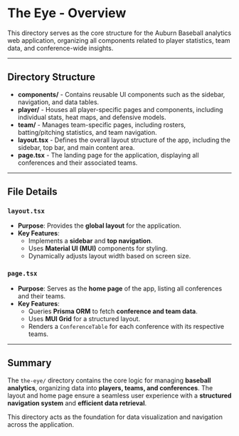 # The Eye - Overview

This directory serves as the core structure for the Auburn Baseball analytics web application, organizing all components related to player statistics, team data, and conference-wide insights.

---

## Directory Structure

- **components/** - Contains reusable UI components such as the sidebar, navigation, and data tables.
- **player/** - Houses all player-specific pages and components, including individual stats, heat maps, and defensive models.
- **team/** - Manages team-specific pages, including rosters, batting/pitching statistics, and team navigation.
- **layout.tsx** - Defines the overall layout structure of the app, including the sidebar, top bar, and main content area.
- **page.tsx** - The landing page for the application, displaying all conferences and their associated teams.

---

## File Details

### `layout.tsx`
- **Purpose**: Provides the **global layout** for the application.
- **Key Features**:
  - Implements a **sidebar** and **top navigation**.
  - Uses **Material UI (MUI)** components for styling.
  - Dynamically adjusts layout width based on screen size.

### `page.tsx`
- **Purpose**: Serves as the **home page** of the app, listing all conferences and their teams.
- **Key Features**:
  - Queries **Prisma ORM** to fetch **conference and team data**.
  - Uses **MUI Grid** for a structured layout.
  - Renders a `ConferenceTable` for each conference with its respective teams.

---

## Summary
The `the-eye/` directory contains the core logic for managing **baseball analytics**, organizing data into **players, teams, and conferences**. The layout and home page ensure a seamless user experience with a **structured navigation system** and **efficient data retrieval**.

This directory acts as the foundation for data visualization and navigation across the application.


